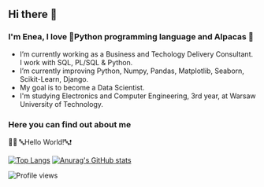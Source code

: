 ## Hi there 👋
### I'm Enea, I love 🐍Python programming language and Alpacas 🦙

- I’m currently working as a Business and Techology Delivery Consultant. I work with SQL, PL/SQL & Python.
- I’m currently improving Python, Numpy, Pandas, Matplotlib, Seaborn, Scikit-Learn, Django.
- My goal is to become a Data Scientist.
- I'm studying Electronics and Computer Engineering, 3rd year, at Warsaw University of Technology.

### Here you can find out about me   
👨‍💻 🔤Hello World!🔤❗️

[![Top Langs](https://github-readme-stats.vercel.app/api/top-langs/?username=eneajorgji&langs_count=6&theme=tokyonight&layout=compact)](https://github.com/anuraghazra/github-readme-stats)
[![Anurag's GitHub stats](https://github-readme-stats.vercel.app/api?username=eneajorgji&include_all_commits&show_icon=true&count_private=true&theme=tokyonight&show_icons=true)](https://github.com/anuraghazra/github-readme-stats)

![Profile views](https://gpvc.arturio.dev/eneajorgji)

<!--
[![willianrod's wakatime stats](https://github-readme-stats.vercel.app/api/wakatime?username=eneajorgji&theme=tokyonight&layout=compact)](https://github.com/anuraghazra/github-readme-stats)
-->
